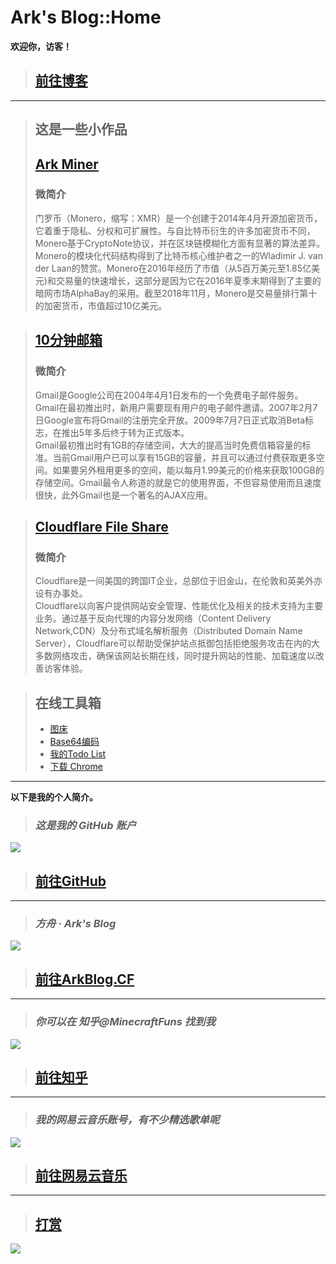 # Ark's Blog::Home

**欢迎你，访客！**

> ## [前往博客](/blog/?src=www.arkf.xyz)
-----------------------------

> ## 这是一些小作品
> ## [Ark Miner](/link/KqhP.html?src=www.arkf.xyz)  
> ### 微简介
> 门罗币（Monero，缩写：XMR）是一个创建于2014年4月开源加密货币，它着重于隐私、分权和可扩展性。与自比特币衍生的许多加密货币不同，Monero基于CryptoNote协议，并在区块链模糊化方面有显著的算法差异。Monero的模块化代码结构得到了比特币核心维护者之一的Wladimir J. van der Laan的赞赏。Monero在2016年经历了市值（从5百万美元至1.85亿美元)和交易量的快速增长，这部分是因为它在2016年夏季末期得到了主要的暗网市场AlphaBay的采用。截至2018年11月，Monero是交易量排行第十的加密货币，市值超过10亿美元。  

<script async src="//pagead2.googlesyndication.com/pagead/js/adsbygoogle.js"></script>
<ins class="adsbygoogle"
     style="display:block; text-align:center;"
     data-ad-layout="in-article"
     data-ad-format="fluid"
     data-ad-client="ca-pub-4161171709893056"
     data-ad-slot="3017846475"></ins>
<script>
     (adsbygoogle = window.adsbygoogle || []).push({});
</script>

> ## [10分钟邮箱](/link/W4nz.html?src=www.arkf.xyz)    
> ### 微简介  
> Gmail是Google公司在2004年4月1日发布的一个免费电子邮件服务。Gmail在最初推出时，新用户需要现有用户的电子邮件邀请。2007年2月7日Google宣布将Gmail的注册完全开放。2009年7月7日正式取消Beta标志，在推出5年多后终于转为正式版本。  
> Gmail最初推出时有1GB的存储空间，大大的提高当时免费信箱容量的标准。当前Gmail用户已可以享有15GB的容量，并且可以通过付费获取更多空间。如果要另外租用更多的空间，能以每月1.99美元的价格来获取100GB的存储空间。Gmail最令人称道的就是它的使用界面，不但容易使用而且速度很快，此外Gmail也是一个著名的AJAX应用。  

<script async src="//pagead2.googlesyndication.com/pagead/js/adsbygoogle.js"></script>
<ins class="adsbygoogle"
     style="display:block; text-align:center;"
     data-ad-layout="in-article"
     data-ad-format="fluid"
     data-ad-client="ca-pub-4161171709893056"
     data-ad-slot="3017846475"></ins>
<script>
     (adsbygoogle = window.adsbygoogle || []).push({});
</script>

> ## [Cloudflare File Share](/link/SHrL.html?src=www.arkf.xyz)  
> ### 微简介   
> Cloudflare是一间美国的跨国IT企业，总部位于旧金山，在伦敦和英美外亦设有办事处。  
> Cloudflare以向客户提供网站安全管理、性能优化及相关的技术支持为主要业务。通过基于反向代理的内容分发网络（Content Delivery Network,CDN）及分布式域名解析服务（Distributed Domain Name Server），Cloudflare可以帮助受保护站点抵御包括拒绝服务攻击在内的大多数网络攻击，确保该网站长期在线，同时提升网站的性能、加载速度以改善访客体验。  

<script async src="//pagead2.googlesyndication.com/pagead/js/adsbygoogle.js"></script>
<ins class="adsbygoogle"
     style="display:block; text-align:center;"
     data-ad-layout="in-article"
     data-ad-format="fluid"
     data-ad-client="ca-pub-4161171709893056"
     data-ad-slot="3017846475"></ins>
<script>
     (adsbygoogle = window.adsbygoogle || []).push({});
</script>

> ## 在线工具箱
> * [图床](/epic/?src=www.arkf.xyz)
> * [Base64编码](/base64/?src=www.arkf.xyz)
> * [我的Todo List](/blog/todo/?src=www.arkf.xyz)
> * [下载 Chrome](/chrome-download/?src=www.arkf.xyz)

-----------------------------

<script async src="//pagead2.googlesyndication.com/pagead/js/adsbygoogle.js"></script>
<ins class="adsbygoogle"
     style="display:block; text-align:center;"
     data-ad-layout="in-article"
     data-ad-format="fluid"
     data-ad-client="ca-pub-4161171709893056"
     data-ad-slot="3017846475"></ins>
<script>
     (adsbygoogle = window.adsbygoogle || []).push({});
</script>

**以下是我的个人简介。**

> ### *这是我的 GitHub 账户*
[![](https://cdn.jsdelivr.net/gh/lkpo0v/d1n3/ww2.sinaimg.cn/large/005BYqpgly1g01dh1xi0cj30vp0kzjzm.jpg)](/link/wlqe.html?src=www.arkf.xyz)

> ## [前往GitHub](/link/wlqe.html?src=www.arkf.xyz&token=RDf5UV2Y2FsFrizY)
-----------------------------

> ### *方舟 · Ark's Blog*
[![](https://cdn.jsdelivr.net/gh/lkpo0v/d1n3/ww2.sinaimg.cn/large/005BYqpgly1g01dhwhi0rj31c00ltx2w.jpg)](/link/yXxR.html?src=www.arkf.xyz)

> ## [前往ArkBlog.CF](/link/yXxR.html?src=www.arkf.xyz&token=RDf5UV2Y2FsFrizY)
-----------------------------

<script async src="//pagead2.googlesyndication.com/pagead/js/adsbygoogle.js"></script>
<!-- il7YNvMMUbbbz7q8 -->
<ins class="adsbygoogle"
     style="display:block"
     data-ad-client="ca-pub-4161171709893056"
     data-ad-slot="9948532008"
     data-ad-format="auto"
     data-full-width-responsive="true"></ins>
<script>
(adsbygoogle = window.adsbygoogle || []).push({});
</script>

> ### *你可以在 知乎@MinecraftFuns 找到我*
[![](https://cdn.jsdelivr.net/gh/lkpo0v/d1n3/ww2.sinaimg.cn/large/005BYqpgly1g01didpnl0j30vv0lo7gk.jpg)](/link/zU9A.html?src=www.arkf.xyz)

> ## [前往知乎](/link/zU9A.html?src=www.arkf.xyz&token=RDf5UV2Y2FsFrizY)
-----------------------------

> ### *我的网易云音乐账号，有不少精选歌单呢*
[![](https://cdn.jsdelivr.net/gh/lkpo0v/d1n3/ww2.sinaimg.cn/large/005BYqpgly1g01diuv3jcj30rw0kadk3.jpg)](/link/aXJZ.html?src=www.arkf.xyz)

> ## [前往网易云音乐](/link/aXJZ.html?src=www.arkf.xyz)
-----------------------------

> ## [打赏](/donations?src=www.arkf.xyz&token=RDf5UV2Y2FsFrizY)

<script async src="//pagead2.googlesyndication.com/pagead/js/adsbygoogle.js"></script>
<!-- Q711scUVrV4DkyFQ -->
<ins class="adsbygoogle"
     style="display:block"
     data-ad-client="ca-pub-4161171709893056"
     data-ad-slot="1810542752"
     data-ad-format="auto"
     data-full-width-responsive="true"></ins>
<script>
(adsbygoogle = window.adsbygoogle || []).push({});
</script>

![](https://cdn.jsdelivr.net/gh/lkpo0v/d1n3/ww2.sinaimg.cn/large/005BYqpgly1g01dwo3j72j308c01o080.jpg)

<!-- Global site tag (gtag.js) - Google Analytics -->
<script async src="https://www.googletagmanager.com/gtag/js?id=UA-116309064-2"></script>
<script>
  window.dataLayer = window.dataLayer || [];
  function gtag(){dataLayer.push(arguments);}
  gtag('js', new Date());
  gtag('config', 'UA-116309064-2');
</script>

<!-- Google AdSense -->
<script async src="//pagead2.googlesyndication.com/pagead/js/adsbygoogle.js"></script>
<script>
     (adsbygoogle = window.adsbygoogle || []).push({
          google_ad_client: "ca-pub-4161171709893056",
          enable_page_level_ads: true
     });
</script>
